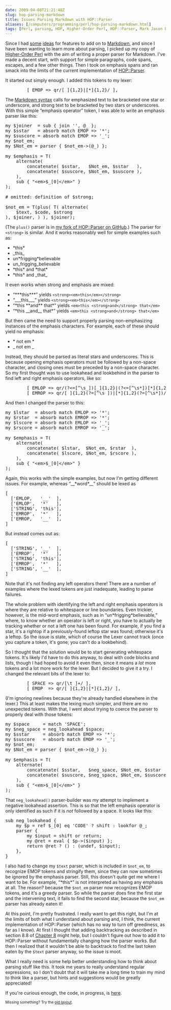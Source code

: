 ```yaml
--- 
date: 2009-04-08T21:21:48Z
slug: hop-parsing-markdown
title: Issues Parsing Markdown with HOP::Parser
aliases: [/computers/programming/perl/hop-parsing-markdown.html]
tags: [Perl, parsing, HOP, Higher-Order Perl, HOP::Parser, Mark Jason Dominus]
---
```


<p>Since I had <a href="/computers/markup/modest-markdown-proposal.html" title="A Modest Proposal for Markdown Definition
Lists">some</a> <a href="/computers/markup/markdown-table-rfc.html" title="RFC: A Simple Markdown Table Format">ideas</a> for features to add on
to <a href="http://daringfireball.net/projects/markdown/">Markdown</a>, and
since I have been wanting to learn more about parsing, I picked up my copy
of <a href="http://hop.perl.plover.com/">Higher-Order Perl</a> with the aim of
writing a proper parser for Markdown. I've made a decent start, with support
for simple paragraphs, code spans, escapes, and a few other things. Then I
took on emphasis spans and ran smack into the limits of the current implementation of
<a href="http://search.cpan.org/perldoc?HOP::Parser" title="HOP::Parser on CPAN">HOP::Parser</a>.</p>

<p>It started out simply enough. I added this tokens to my lexer:</p>

<pre>
        [ EMOP =&gt; qr/[_]{1,2}|[*]{1,2}/ ],
</pre>

<p>The <a href="http://daringfireball.net/projects/markdown/syntax/">Markdown syntax</a> calls for emphasized text to be bracketed one star or underscore,
and strong text to be bracketed by two stars or underscores. With this simple
“emphasis operator” token, I was able to write an emphasis parser like
this:</p>

<pre>
my $joiner  = sub { join &#x0027;&#x0027;, @_ };
my $sstar   = absorb match EMOP =&gt; &#x0027;*&#x0027;;
my $suscore = absorb match EMOP =&gt; &#x0027;_&#x0027;;
my $not_em;
my $Not_em = parser { $not_em-&gt;(@_) };

my $emphasis = T(
    alternate(
        concatenate( $sstar,   $Not_em, $sstar   ),
        concatenate( $suscore, $Not_em, $suscore ),
    ),
    sub { &quot;&lt;em&gt;$_[0]&lt;/em&gt;&quot; }
);

# omitted: definition of $strong;

$not_em = T(plus( T( alternate(
    $text, $code, $strong
), $joiner, ) ), $joiner);
</pre>

<p>(The <code>plus()</code> parser is
in <a href="http://github.com/theory/hop/tree/master">my fork of HOP::Parser on GitHub</a>.) The parser for <code>&lt;strong&gt;</code> is similar. And it
works reasonably well for simple examples such as:</p>

<ul>
  <li>*this*</li>
  <li>_this_</li>
  <li>un*frigging*believable</li>
  <li>un_frigging_believable</li>
  <li>*this* and *that*</li>
  <li>*this* and _that_</li>
</ul>

<p>It even works when strong and emphasis are mixed:</p>

<ul>
  <li>“***this***” yields <code>&lt;strong&gt;&lt;em&gt;this&lt;/em&gt;&lt;/strong&gt;</code></li>
  <li>“___this___” yields <code>&lt;strong&gt;&lt;em&gt;this&lt;/em&gt;&lt;/strong&gt;</code></li>
  <li>“*this **and** that*” yields <code>&lt;em&gt;this &lt;strong&gt;and&lt;/strong&gt; that&lt;/em&gt;</code></li>
  <li>“*this __and__ that*” yields <code>&lt;em&gt;this &lt;strong&gt;and&lt;/strong&gt; that&lt;/em&gt;</code></li>
</ul>

<p>But then came the need to support properly parsing non-emphasizing instances of the emphasis characters. For example, each of these should yield no emphasis:</p>

<ul>
  <li>* not em *</li>
  <li>_ not em _</li>
</ul>

<p>Instead, they should be parsed as literal stars and underscores. This is
because opening emphasis operators must be followed by a non-space character,
and closing ones must be preceded by a non-space character. So my first
thought was to use lookahead and lookbehind in the parser to find left and
right emphasis operators, like so:</p>

<pre>
        [ EMLOP =&gt; qr/(?&lt;=[^\s_])[_]{1,2}|(?&lt;=[^\s*])[*]{1,2}/ ],
        [ EMROP =&gt; qr/[_]{1,2}(?=[^\s_])|[*]{1,2}(?=[^\s*])/ ],
</pre>

<p>And then I changed the parser to this:</p>

<pre>
my $lstar  = absorb match EMLOP =&gt; &#x0027;*&#x0027;;
my $rstar  = absorb match EMROP =&gt; &#x0027;*&#x0027;;
my $lscore = absorb match EMLOP =&gt; &#x0027;_&#x0027;;
my $rscore = absorb match EMROP =&gt; &#x0027;_&#x0027;;

my $emphasis = T(
    alternate(
        concatenate( $lstar,  $Not_em, $rstar  ),
        concatenate( $lscore, $Not_em, $rscore ),
    ),
    sub { &quot;&lt;em&gt;$_[0]&lt;/em&gt;&quot; }
);
</pre>

<p>Again, this works with the simple examples, but now I'm getting different
issues. For example, whereas “__*word*__” should be lexed as</p>

<pre>
[
  [&#x0027;EMLOP,   &#x0027;__&#x0027;  ],
  [&#x0027;EMLOP&#x0027;,  &#x0027;*&#x0027;   ],
  [&#x0027;STRING&#x0027;, &#x0027;this&#x0027;],
  [&#x0027;EMROP&#x0027;,  &#x0027;*&#x0027;   ],
  [&#x0027;EMROP,   &#x0027;__&#x0027;  ],
]
</pre>

<p>But instead comes out as:</p>

<pre>
[
  [&#x0027;STRING&#x0027;, &#x0027;__&#x0027;  ],
  [&#x0027;EMROP&#x0027;,  &#x0027;*&#x0027;   ],
  [&#x0027;STRING&#x0027;, &#x0027;this&#x0027;],
  [&#x0027;EMROP&#x0027;,  &#x0027;*&#x0027;   ],
  [&#x0027;STRING&#x0027;, &#x0027;__&#x0027;  ],
]
</pre>

<p>Note that it's not finding any left operators there! There are a number of
examples where the lexed tokens are just inadequate, leading to parse
failures.</p>

<p>The whole problem with identifying the left and right emphasis operators is
where they are relative to whitespace or line boundaries. Even trickier,
however, is the mid-word emphasis, such as in “un*frigging*believable,” where,
to know whether an operator is left or right, you have to actually be tracking
whether or not a left one has been found. For example, if you find a star,
it's a rightop if a previously-found leftop star was found; otherwise it's a
leftop. So the issue is state, which of course the Lexer cannot track (once
you capture a token, it's gone; you can't do a lookbehind).</p>

<p>So I thought that the solution would be to start generating whitespace
tokens. It's likely I'd have to do this anyway, to deal with code blocks and
lists, though I had hoped to avoid it even then, since it means a <em>lot</em>
more tokens and a lot more work for the lexer. But I decided to give it a try.
I changed the relevant bits of the lexer to:</p>

<pre>
        [ SPACE =&gt; qr/[\t ]+/ ],
        [ EMOP  =&gt; qr/[_]{1,2}|[*]{1,2}/ ],
</pre>

<p>(I'm ignoring newlines because they're already handled elsewhere in the
lexer.) This at least makes the lexing much simpler, and there are no
unexpected tokens. With that, I went about trying to coerce the parser to
properly deal with those tokens:</p>

<pre>
my $space     = match &#x0027;SPACE&#x0027;;
my $neg_space = neg_lookahead $space;
my $sstar     = absorb match EMOP =&gt; &#x0027;*&#x0027;;
my $suscore   = absorb match EMOP =&gt; &#x0027;_&#x0027;;
my $not_em;
my $Not_em = parser { $not_em-&gt;(@_) };

my $emphasis = T(
    alternate(
        concatenate( $sstar,   $neg_space, $Not_em, $sstar   ),
        concatenate( $suscore, $neg_space, $Not_em, $suscore ),
    ),
    sub { &quot;&lt;em&gt;$_[0]&lt;/em&gt;&quot; }
);
</pre>

<p>That <code>neg_lookahead()</code> parser-builder was my attempt to
implement a negative lookahead assertion. This is so that the left emphasis
operator is only identified as such if it is <em>not</em> followed by
a space. It looks like this:</p>

<pre>
sub neg_lookahead {
    my $p = ref $_[0] eq &#x0027;CODE&#x0027; ? shift : lookfor @_;
    parser {
        my $input = shift or return;
        my @ret = eval { $p-&gt;($input) };
        return @ret ? () : (undef, $input);
    },
}
</pre>

<p>I also had to change my <code>$text</code> parser, which is included
in <code>$not_em</code>, to recognize EMOP tokens and stringify them, since
they can now sometimes be ignored by the emphasis parser. Still, this doesn't
quite get me where I want to be. For example, “*this*” is not interpreted as
having any emphasis at all. The reason? because the <code>$not_em</code>
parser now recognizes EMOP tokens, and it's a greedy parser. So while the
parser does fine the first star and the intervening text, it fails to find the
second star, because the <code>$not_em</code> parser has already eaten it!</p>

<p>At this point, I'm pretty frustrated. I really want to get this right, but
I'm at the limits of both what I understand about parsing and, I think, the
current implementation of HOP::Parser (which has no way to turn off
greediness, as far as I know). At first I thought that adding backtracking as
described in section 8.8
of <a href="http://hop.perl.plover.com/book/mod/chap08.mod" title="HOP Chapter 8: Parsing">Chapter 8</a> might help, but I couldn't figure out how to add it
to HOP::Parser without fundamentally changing how the parser works. But then I
realized that it wouldn't be able to backtrack to find the last token eaten by
the <code>$text</code> parser anyway, so the issue is moot.</p>

<p>What I really need is some help better understanding how to think about
parsing stuff like this. It took me years to really understand regular
expressions, so I don't doubt that it will take me a long time to train my
mind to think like a parser, but hints and suggestions would be greatly
appreciated!</p>

<p>If you're curious enough, the code, in progress,
is <a href="https://svn.kineticode.com/Text-Markover/trunk/" title="Text::Markover Repository">here</a>.</p>

<p class="past"><small>Missing something? Try the <a rel="nofollow" href="http://past.justatheory.com/computers/programming/perl/hop-parsing-markdown.html">old layout</a>.</small></p>


